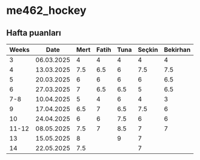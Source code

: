 # me462_hockey

## Hafta puanları

| Weeks | Date       | Mert | Fatih | Tuna | Seçkin | Bekirhan |
|-------|------------|------|-------|------|--------|----------|
| 3     | 06.03.2025 | 4    | 4     | 4    | 4      | 4        |
| 4     | 13.03.2025 | 7.5  | 6.5   | 6    | 7.5    | 7.5      |
| 5     | 20.03.2025 |   6  |   6   | 6    |    6   | 6.5      |
| 6     | 27.03.2025 |  7   |  6.5  | 6.5     |    5   | 6.5      |
| 7-8   | 10.04.2025 |  5   |   4   |6      |     4   | 3        |
| 9     | 17.04.2025 |  6.5 |   7    |6.5      |  7.5     |    6     |
| 10     | 24.04.2025 |  6 |    6   |7.5      |    6   |     6   |
| 11-12     | 08.05.2025 |  7.5 |   7    | 8.5     |  7     |     7   |
| 13     | 15.05.2025 |  8 |       | 9     |     7  |        |
| 14     | 22.05.2025 |  7.5 |       |      |     7  |        |

